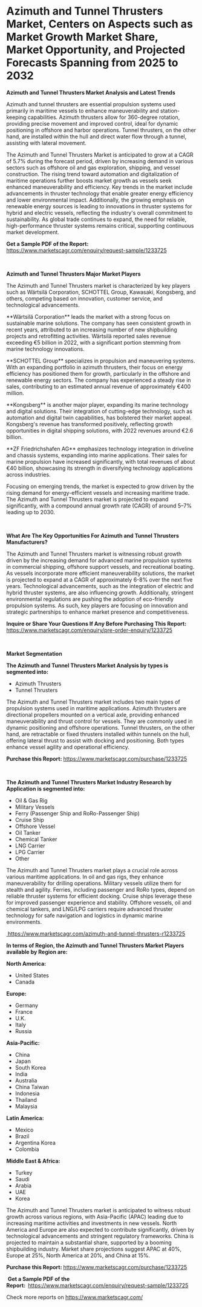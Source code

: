 <p><h1>Azimuth and Tunnel Thrusters Market, Centers on Aspects such as Market Growth Market Share, Market Opportunity, and Projected Forecasts Spanning from 2025 to 2032</h1></p><p><strong>Azimuth and Tunnel Thrusters Market Analysis and Latest Trends</strong></p>
<p><p>Azimuth and tunnel thrusters are essential propulsion systems used primarily in maritime vessels to enhance maneuverability and station-keeping capabilities. Azimuth thrusters allow for 360-degree rotation, providing precise movement and improved control, ideal for dynamic positioning in offshore and harbor operations. Tunnel thrusters, on the other hand, are installed within the hull and direct water flow through a tunnel, assisting with lateral movement.</p><p>The Azimuth and Tunnel Thrusters Market is anticipated to grow at a CAGR of 5.7% during the forecast period, driven by increasing demand in various sectors such as offshore oil and gas exploration, shipping, and vessel construction. The rising trend toward automation and digitalization of maritime operations further boosts market growth as vessels seek enhanced maneuverability and efficiency. Key trends in the market include advancements in thruster technology that enable greater energy efficiency and lower environmental impact. Additionally, the growing emphasis on renewable energy sources is leading to innovations in thruster systems for hybrid and electric vessels, reflecting the industry's overall commitment to sustainability. As global trade continues to expand, the need for reliable, high-performance thruster systems remains critical, supporting continuous market development.</p></p>
<p><strong>Get a Sample PDF of the Report:&nbsp;</strong> <a href="https://www.marketscagr.com/enquiry/request-sample/1233725?utm_campaign=3555&utm_medium=2&utm_source=Github&utm_content=ia&utm_term=11042025&utm_id=azimuth-and-tunnel-thrusters">https://www.marketscagr.com/enquiry/request-sample/1233725</a></p>
<p>&nbsp;</p>
<p><strong>Azimuth and Tunnel Thrusters Major Market Players</strong></p>
<p><p>The Azimuth and Tunnel Thrusters market is characterized by key players such as Wärtsilä Corporation, SCHOTTEL Group, Kawasaki, Kongsberg, and others, competing based on innovation, customer service, and technological advancements. </p><p>**Wärtsilä Corporation** leads the market with a strong focus on sustainable marine solutions. The company has seen consistent growth in recent years, attributed to an increasing number of new shipbuilding projects and retrofitting activities. Wärtsilä reported sales revenue exceeding €5 billion in 2022, with a significant portion stemming from marine technology innovations.</p><p>**SCHOTTEL Group** specializes in propulsion and maneuvering systems. With an expanding portfolio in azimuth thrusters, their focus on energy efficiency has positioned them for growth, particularly in the offshore and renewable energy sectors. The company has experienced a steady rise in sales, contributing to an estimated annual revenue of approximately €400 million.</p><p>**Kongsberg** is another major player, expanding its marine technology and digital solutions. Their integration of cutting-edge technology, such as automation and digital twin capabilities, has bolstered their market appeal. Kongsberg's revenue has transformed positively, reflecting growth opportunities in digital shipping solutions, with 2022 revenues around €2.6 billion.</p><p>**ZF Friedrichshafen AG** emphasizes technology integration in driveline and chassis systems, expanding into marine applications. Their sales for marine propulsion have increased significantly, with total revenues of about €40 billion, showcasing its strength in diversifying technology applications across industries.</p><p>Focusing on emerging trends, the market is expected to grow driven by the rising demand for energy-efficient vessels and increasing maritime trade. The Azimuth and Tunnel Thrusters market is projected to expand significantly, with a compound annual growth rate (CAGR) of around 5–7% leading up to 2030.</p></p>
<p>&nbsp;</p>
<p><strong>What Are The Key Opportunities For Azimuth and Tunnel Thrusters Manufacturers?</strong></p>
<p><p>The Azimuth and Tunnel Thrusters market is witnessing robust growth driven by the increasing demand for advanced marine propulsion systems in commercial shipping, offshore support vessels, and recreational boating. As vessels incorporate more efficient maneuverability solutions, the market is projected to expand at a CAGR of approximately 6-8% over the next five years. Technological advancements, such as the integration of electric and hybrid thruster systems, are also influencing growth. Additionally, stringent environmental regulations are pushing the adoption of eco-friendly propulsion systems. As such, key players are focusing on innovation and strategic partnerships to enhance market presence and competitiveness.</p></p>
<p><strong>Inquire or Share Your Questions If Any Before Purchasing This Report:</strong> <a href="https://www.marketscagr.com/enquiry/pre-order-enquiry/1233725?utm_campaign=3555&utm_medium=2&utm_source=Github&utm_content=ia&utm_term=11042025&utm_id=azimuth-and-tunnel-thrusters">https://www.marketscagr.com/enquiry/pre-order-enquiry/1233725</a></p>
<p>&nbsp;</p>
<p><strong>Market Segmentation</strong></p>
<p><strong>The Azimuth and Tunnel Thrusters Market Analysis by types is segmented into:</strong></p>
<p><ul><li>Azimuth Thrusters</li><li>Tunnel Thrusters</li></ul></p>
<p><p>The Azimuth and Tunnel Thrusters market includes two main types of propulsion systems used in maritime applications. Azimuth thrusters are directional propellers mounted on a vertical axle, providing enhanced maneuverability and thrust control for vessels. They are commonly used in dynamic positioning and offshore operations. Tunnel thrusters, on the other hand, are retractable or fixed thrusters installed within tunnels on the hull, offering lateral thrust to assist with docking and positioning. Both types enhance vessel agility and operational efficiency.</p></p>
<p><strong>Purchase this Report:&nbsp;</strong><a href="https://www.marketscagr.com/purchase/1233725?utm_campaign=3555&utm_medium=2&utm_source=Github&utm_content=ia&utm_term=11042025&utm_id=azimuth-and-tunnel-thrusters">https://www.marketscagr.com/purchase/1233725</a></p>
<p>&nbsp;</p>
<p><strong>The Azimuth and Tunnel Thrusters Market Industry Research by Application is segmented into:</strong></p>
<p><ul><li>Oil & Gas Rig</li><li>Military Vessels</li><li>Ferry (Passenger Ship and RoRo-Passenger Ship)</li><li>Cruise Ship</li><li>Offshore Vessel</li><li>Oil Tanker</li><li>Chemical Tanker</li><li>LNG Carrier</li><li>LPG Carrier</li><li>Other</li></ul></p>
<p><p>The Azimuth and Tunnel Thrusters market plays a crucial role across various maritime applications. In oil and gas rigs, they enhance maneuverability for drilling operations. Military vessels utilize them for stealth and agility. Ferries, including passenger and RoRo types, depend on reliable thruster systems for efficient docking. Cruise ships leverage these for improved passenger experience and stability. Offshore vessels, oil and chemical tankers, and LNG/LPG carriers require advanced thruster technology for safe navigation and logistics in dynamic marine environments.</p></p>
<p><a href="https://www.marketscagr.com/azimuth-and-tunnel-thrusters-r1233725?utm_campaign=3555&utm_medium=2&utm_source=Github&utm_content=ia&utm_term=11042025&utm_id=azimuth-and-tunnel-thrusters">&nbsp;https://www.marketscagr.com/azimuth-and-tunnel-thrusters-r1233725</a></p>
<p><strong>In terms of Region, the Azimuth and Tunnel Thrusters Market Players available by Region are:</strong></p>
<p>
    <p> <strong> North America: </strong>
        <ul>
            <li>United States</li>
            <li>Canada</li>
        </ul>
        </p> 
    <p> <strong> Europe: </strong>
        <ul>
            <li>Germany</li>
            <li>France</li>
            <li>U.K.</li>
            <li>Italy</li>
            <li>Russia</li>
        </ul>
        </p> 
    <p> <strong> Asia-Pacific: </strong>
        <ul>
            <li>China</li>
            <li>Japan</li>
            <li>South Korea</li>
            <li>India</li>
            <li>Australia</li>
            <li>China Taiwan</li>
            <li>Indonesia</li>
            <li>Thailand</li>
            <li>Malaysia</li>
        </ul>
        </p> 
    <p> <strong> Latin America: </strong>
        <ul>
            <li>Mexico</li>
            <li>Brazil</li>
            <li>Argentina Korea</li>
            <li>Colombia</li>
        </ul>
        </p> 
    <p> <strong> Middle East & Africa: </strong>
        <ul>
            <li>Turkey</li>
            <li>Saudi</li>
            <li>Arabia</li>
            <li>UAE</li>
            <li>Korea</li>
        </ul>
    </p>
    </p>
<p><p>The Azimuth and Tunnel Thrusters market is anticipated to witness robust growth across various regions, with Asia-Pacific (APAC) leading due to increasing maritime activities and investments in new vessels. North America and Europe are also expected to contribute significantly, driven by technological advancements and stringent regulatory frameworks. China is projected to maintain a substantial share, supported by a booming shipbuilding industry. Market share projections suggest APAC at 40%, Europe at 25%, North America at 20%, and China at 15%.</p></p>
<p><strong>Purchase this Report: </strong><a href="https://www.marketscagr.com/purchase/1233725?utm_campaign=3555&utm_medium=2&utm_source=Github&utm_content=ia&utm_term=11042025&utm_id=azimuth-and-tunnel-thrusters">https://www.marketscagr.com/purchase/1233725</a></p>
<p>&nbsp;<strong>Get a Sample PDF of the Report:&nbsp;&nbsp;</strong><a href="https://www.marketscagr.com/enquiry/request-sample/1233725?utm_campaign=3555&utm_medium=2&utm_source=Github&utm_content=ia&utm_term=11042025&utm_id=azimuth-and-tunnel-thrusters">https://www.marketscagr.com/enquiry/request-sample/1233725</a></p>
<p><strong></strong></p>
<p>Check more reports on <a href="https://www.marketscagr.com/?utm_campaign=3555&utm_medium=2&utm_source=Github&utm_content=ia&utm_term=11042025&utm_id=azimuth-and-tunnel-thrusters">https://www.marketscagr.com/</a></p>